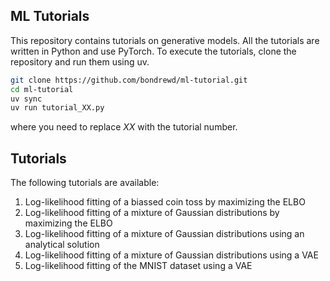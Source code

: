 ## ML Tutorials

This repository contains tutorials on generative models.
All the tutorials are written in Python and use PyTorch.
To execute the tutorials, clone the repository and run them using uv.

```bash
git clone https://github.com/bondrewd/ml-tutorial.git
cd ml-tutorial
uv sync
uv run tutorial_XX.py
```

where you need to replace *XX* with the tutorial number.

## Tutorials
The following tutorials are available:

1. Log-likelihood fitting of a biassed coin toss by maximizing the ELBO
2. Log-likelihood fitting of a mixture of Gaussian distributions by maximizing the ELBO
3. Log-likelihood fitting of a mixture of Gaussian distributions using an analytical solution
4. Log-likelihood fitting of a mixture of Gaussian distributions using a VAE
5. Log-likelihood fitting of the MNIST dataset using a VAE
